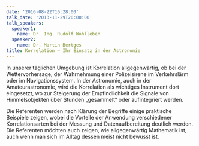 ```yaml
---
date: '2016-08-22T16:28:00'
talk_date: '2013-11-29T20:00:00'
talk_speakers:
  speaker1:
    name: Dr. Ing. Rudolf Wohlleben
  speaker2:
    name: Dr. Martin Bertges
title: Korrelation – Ihr Einsatz in der Astronomie
---
```


In unserer täglichen Umgebung ist Korrelation allgegenwärtig, ob bei der Wettervorhersage, der Wahrnehmung einer Polizeisirene im Verkehrslärm oder im Navigationssystem. In der Astronomie, auch in der Amateurastronomie, wird die Korrelation als wichtiges Instrument dort eingesetzt, wo zur Steigerung der Empfindlichkeit die Signale von Himmelsobjekten über Stunden „gesammelt“ oder aufintegriert werden.

Die Referenten werden nach Klärung der Begriffe einige praktische Beispiele zeigen, wobei die Vorteile der Anwendung verschiedener Korrelationsarten bei der Messung und Datenaufbereitung deutlich werden. Die Referenten möchten auch zeigen, wie allgegenwärtig Mathematik ist, auch wenn man sich im Alltag dessen meist nicht bewusst ist.